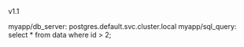 v1.1

myapp/db_server: postgres.default.svc.cluster.local
myapp/sql_query: select * from data where id > 2;

